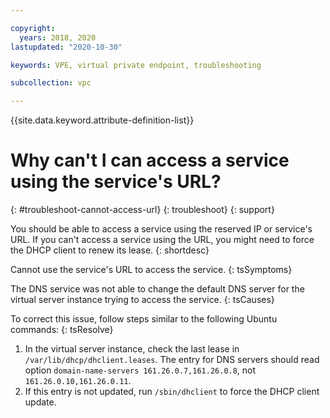 ```yaml
---

copyright:
  years: 2018, 2020
lastupdated: "2020-10-30"

keywords: VPE, virtual private endpoint, troubleshooting

subcollection: vpc

---
```


{{site.data.keyword.attribute-definition-list}}

# Why can't I can access a service using the service's URL?
{: #troubleshoot-cannot-access-url}
{: troubleshoot}
{: support}


You should be able to access a service using the reserved IP or service's URL. If you can't access a service using the URL, you might need to force the DHCP client to renew its lease.
{: shortdesc}

Cannot use the service's URL to access the service.
{: tsSymptoms}

The DNS service was not able to change the default DNS server for the virtual server instance trying to access the service.
{: tsCauses}

To correct this issue, follow steps similar to the following Ubuntu commands:
{: tsResolve}

1. In the virtual server instance, check the last lease in `/var/lib/dhcp/dhclient.leases`. The entry for DNS servers should read option `domain-name-servers 161.26.0.7,161.26.0.8`, not `161.26.0.10,161.26.0.11`.
1. If this entry is not updated, run `/sbin/dhclient` to force the DHCP client update.
